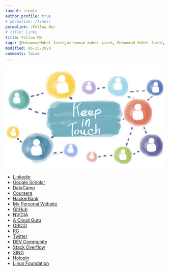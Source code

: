 ```yaml
---
layout: single
author_profile: true
# permalink: /links/
permalink: /Follow Me/
# title: Links
title: Follow Me
tags: [MohammadMahdi Javid,mohammad mahdi javid, Mohammad Mahdi Javid,  mohammadmahdi javid, social media, mahdi javid, mohammadmahdijavid, mahdijavid, javid, mahdi, mohammadmahdi, Mohammad mahdi Javid]
modified: 06-25-2020
comments: false
---
```


<div>
    <img style="margin: auto; display: block;"
        alt="Stay in touch with MohammadMahdi Javid"
        src="/assets/images/keep-in-touch.jpg" />
</div>

* [Linkedin](http://www.linkedin.com/in/mohammadmahdijavid/)
* [Google Scholar](http://scholar.google.com/citations?user=ruUtSOgAAAAJ&hl=en)
* [DataCamp](http://www.datacamp.com/profile/mahdijavid1380)
* [Coursera](http://www.coursera.org/user/8f433bca8bdb9a4058f8e245a4a52750)
* [HackerRank](http://hackerrank.com/mahdijavid1380)
* [My Personal Website](http://mohammadmahdijavid.ir/)
* [GitHub](http://github.com/mohammadmahdijavid)
* [NVIDIA](http://courses.nvidia.com/in/mohammadmahdijavid/)
* [A Cloud Guru](http://learn.acloud.guru/profile/mohammadmahdijavid)
* [ORCID](http://orcid.org/0000-0002-8447-7513)
* [RG](http://researchgate.net/profile/Mohammadmahdi-Javid)
* [Twitter](http://twitter.com/mahdijavid1380)
* [DEV Community](http://dev.to/mohammadmahdijavid)
* [Stack Overflow](http://stackoverflow.com/users/19659244/mohammadmahdi-javid)
* [XING](http://xing.com/profile/MohammadMahdi_Javid)
* [Holopin](http://holopin.io/@mohammadmahdijavid)
* [Linux Foundation](http://openprofile.dev/profile/mohammadmahdijavid)
